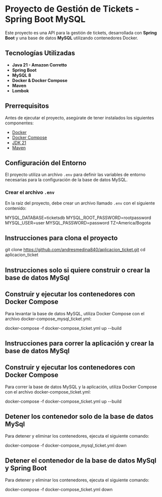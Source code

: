 # Proyecto de Gestión de Tickets - Spring Boot MySQL

Este proyecto es una API para la gestión de tickets, desarrollada con **Spring Boot** y una base de datos **MySQL** utilizando contenedores Docker.

## Tecnologías Utilizadas

- **Java 21 - Amazon Corretto**
- **Spring Boot**
- **MySQL 8**
- **Docker & Docker Compose**
- **Maven**
- **Lombok**

## Prerrequisitos

Antes de ejecutar el proyecto, asegúrate de tener instalados los siguientes componentes:

- [Docker](https://www.docker.com/get-started)
- [Docker Compose](https://docs.docker.com/compose/install/)
- [JDK 21](https://docs.aws.amazon.com/corretto/latest/corretto-21-ug/downloads-list.html)
- [Maven](https://maven.apache.org/install.html)

## Configuración del Entorno

El proyecto utiliza un archivo `.env` para definir las variables de entorno necesarias para la configuración de la base de datos MySQL.

### Crear el archivo `.env`

En la raíz del proyecto, debe crear un archivo llamado `.env` con el siguiente contenido:

MYSQL_DATABASE=ticketsdb
MYSQL_ROOT_PASSWORD=rootpassword
MYSQL_USER=user
MYSQL_PASSWORD=password
TZ=America/Bogota

## Instrucciones para clona el proyecto

git clone https://github.com/andresmedina840/aplicacion_ticket.git
cd aplicacion_ticket

## Instrucciones solo si quiere construir o crear la base de datos MySql
## Construir y ejecutar los contenedores con Docker Compose

Para levantar la base de datos MySQL, utiliza Docker Compose con el archivo docker-compose_mysql_ticket.yml:

docker-compose -f docker-compose_ticket.yml up --build

## Instrucciones para correr la aplicación y crear la base de datos MySql
## Construir y ejecutar los contenedores con Docker Compose

Para correr la base de datos MySQL y la aplicación, utiliza Docker Compose con el archivo docker-compose_ticket.yml:

docker-compose -f docker-compose_ticket.yml up --build

## Detener los contenedor solo de la base de datos MySql

Para detener y eliminar los contenedores, ejecuta el siguiente comando:

docker-compose -f docker-compose_mysql_ticket.yml down

## Detener el contenedor de la base de datos MySql y Spring Boot

Para detener y eliminar los contenedores, ejecuta el siguiente comando:

docker-compose -f docker-compose_ticket.yml down

